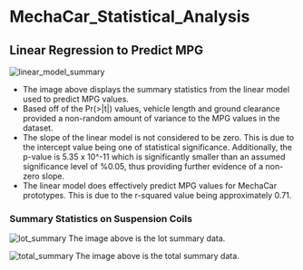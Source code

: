 # MechaCar_Statistical_Analysis

## Linear Regression to Predict MPG

![linear_model_summary](https://user-images.githubusercontent.com/111502918/206768252-67721c86-5478-42d2-a2ba-1a0506ae798a.PNG)

* The image above displays the summary statistics from the linear model used to predict MPG values. 
* Based off of the Pr(>|t|) values, vehicle length and ground clearance provided a non-random amount of variance to the MPG values in the dataset.
* The slope of the linear model is not considered to be zero. This is due to the intercept value being one of statistical significance. Additionally, the p-value is 5.35 x 10^-11 which is significantly smaller than an assumed significance level of %0.05, thus providing further evidence of a non-zero slope.
* The linear model does effectively predict MPG values for MechaCar prototypes. This is due to the r-squared value being approximately 0.71. 

### Summary Statistics on Suspension Coils

![lot_summary](https://user-images.githubusercontent.com/111502918/206856882-39313ae4-3420-418f-863c-8616748f2757.PNG)
The image above is the lot summary data.


![total_summary](https://user-images.githubusercontent.com/111502918/206856890-723becd6-163e-4152-9a07-29ceba216067.PNG)
The image above is the total summary data. 
